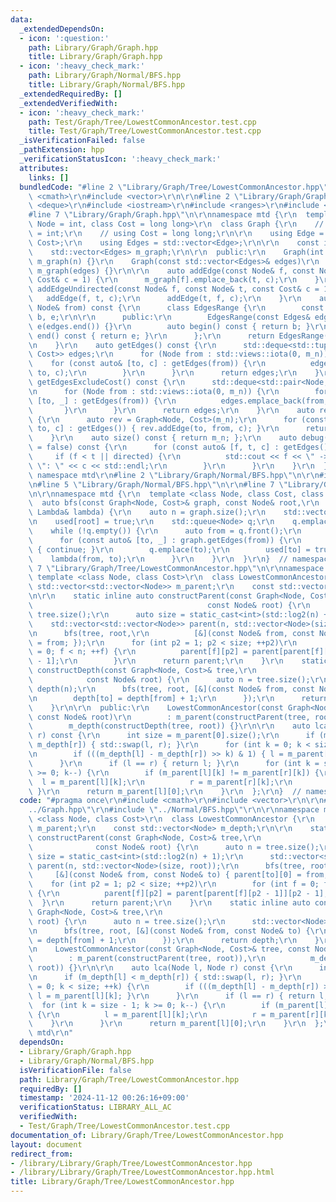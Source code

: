 ```yaml
---
data:
  _extendedDependsOn:
  - icon: ':question:'
    path: Library/Graph/Graph.hpp
    title: Library/Graph/Graph.hpp
  - icon: ':heavy_check_mark:'
    path: Library/Graph/Normal/BFS.hpp
    title: Library/Graph/Normal/BFS.hpp
  _extendedRequiredBy: []
  _extendedVerifiedWith:
  - icon: ':heavy_check_mark:'
    path: Test/Graph/Tree/LowestCommonAncestor.test.cpp
    title: Test/Graph/Tree/LowestCommonAncestor.test.cpp
  _isVerificationFailed: false
  _pathExtension: hpp
  _verificationStatusIcon: ':heavy_check_mark:'
  attributes:
    links: []
  bundledCode: "#line 2 \"Library/Graph/Tree/LowestCommonAncestor.hpp\"\n#include\
    \ <cmath>\r\n#include <vector>\r\n\r\n#line 2 \"Library/Graph/Graph.hpp\"\n#include\
    \ <deque>\r\n#include <iostream>\r\n#include <ranges>\r\n#include <tuple>\r\n\
    #line 7 \"Library/Graph/Graph.hpp\"\n\r\nnamespace mtd {\r\n  template <class\
    \ Node = int, class Cost = long long>\r\n  class Graph {\r\n    // using Node\
    \ = int;\r\n    // using Cost = long long;\r\n\r\n    using Edge = std::pair<Node,\
    \ Cost>;\r\n    using Edges = std::vector<Edge>;\r\n\r\n    const int m_n;\r\n\
    \    std::vector<Edges> m_graph;\r\n\r\n  public:\r\n    Graph(int n) : m_n(n),\
    \ m_graph(n) {}\r\n    Graph(const std::vector<Edges>& edges)\r\n        : m_n(edges.size()),\
    \ m_graph(edges) {}\r\n\r\n    auto addEdge(const Node& f, const Node& t, const\
    \ Cost& c = 1) {\r\n      m_graph[f].emplace_back(t, c);\r\n    }\r\n    auto\
    \ addEdgeUndirected(const Node& f, const Node& t, const Cost& c = 1) {\r\n   \
    \   addEdge(f, t, c);\r\n      addEdge(t, f, c);\r\n    }\r\n    auto getEdges(const\
    \ Node& from) const {\r\n      class EdgesRange {\r\n        const typename Edges::const_iterator\
    \ b, e;\r\n\r\n      public:\r\n        EdgesRange(const Edges& edges) : b(edges.begin()),\
    \ e(edges.end()) {}\r\n        auto begin() const { return b; }\r\n        auto\
    \ end() const { return e; }\r\n      };\r\n      return EdgesRange(m_graph[from]);\r\
    \n    }\r\n    auto getEdges() const {\r\n      std::deque<std::tuple<Node, Node,\
    \ Cost>> edges;\r\n      for (Node from : std::views::iota(0, m_n)) {\r\n    \
    \    for (const auto& [to, c] : getEdges(from)) {\r\n          edges.emplace_back(from,\
    \ to, c);\r\n        }\r\n      }\r\n      return edges;\r\n    }\r\n    auto\
    \ getEdgesExcludeCost() const {\r\n      std::deque<std::pair<Node, Node>> edges;\r\
    \n      for (Node from : std::views::iota(0, m_n)) {\r\n        for (const auto&\
    \ [to, _] : getEdges(from)) {\r\n          edges.emplace_back(from, to);\r\n \
    \       }\r\n      }\r\n      return edges;\r\n    }\r\n    auto reverse() const\
    \ {\r\n      auto rev = Graph<Node, Cost>(m_n);\r\n      for (const auto& [from,\
    \ to, c] : getEdges()) { rev.addEdge(to, from, c); }\r\n      return rev;\r\n\
    \    }\r\n    auto size() const { return m_n; };\r\n    auto debug(bool directed\
    \ = false) const {\r\n      for (const auto& [f, t, c] : getEdges()) {\r\n   \
    \     if (f < t || directed) {\r\n          std::cout << f << \" -> \" << t <<\
    \ \": \" << c << std::endl;\r\n        }\r\n      }\r\n    }\r\n  };\r\n}  //\
    \ namespace mtd\r\n#line 2 \"Library/Graph/Normal/BFS.hpp\"\n\r\n#include <queue>\r\
    \n#line 5 \"Library/Graph/Normal/BFS.hpp\"\n\r\n#line 7 \"Library/Graph/Normal/BFS.hpp\"\
    \n\r\nnamespace mtd {\r\n  template <class Node, class Cost, class Lambda>\r\n\
    \  auto bfs(const Graph<Node, Cost>& graph, const Node& root,\r\n           const\
    \ Lambda& lambda) {\r\n    auto n = graph.size();\r\n    std::vector<bool> used(n);\r\
    \n    used[root] = true;\r\n    std::queue<Node> q;\r\n    q.emplace(root);\r\n\
    \    while (!q.empty()) {\r\n      auto from = q.front();\r\n      q.pop();\r\n\
    \      for (const auto& [to, _] : graph.getEdges(from)) {\r\n        if (used[to])\
    \ { continue; }\r\n        q.emplace(to);\r\n        used[to] = true;\r\n    \
    \    lambda(from, to);\r\n      }\r\n    }\r\n  }\r\n}  // namespace mtd\r\n#line\
    \ 7 \"Library/Graph/Tree/LowestCommonAncestor.hpp\"\n\r\nnamespace mtd {\r\n \
    \ template <class Node, class Cost>\r\n  class LowestCommonAncestor {\r\n    const\
    \ std::vector<std::vector<Node>> m_parent;\r\n    const std::vector<Node> m_depth;\r\
    \n\r\n    static inline auto constructParent(const Graph<Node, Cost>& tree,\r\n\
    \                                       const Node& root) {\r\n      auto n =\
    \ tree.size();\r\n      auto size = static_cast<int>(std::log2(n) + 1);\r\n  \
    \    std::vector<std::vector<Node>> parent(n, std::vector<Node>(size, root));\r\
    \n      bfs(tree, root,\r\n          [&](const Node& from, const Node& to) { parent[to][0]\
    \ = from; });\r\n      for (int p2 = 1; p2 < size; ++p2)\r\n        for (int f\
    \ = 0; f < n; ++f) {\r\n          parent[f][p2] = parent[parent[f][p2 - 1]][p2\
    \ - 1];\r\n        }\r\n      return parent;\r\n    }\r\n    static inline auto\
    \ constructDepth(const Graph<Node, Cost>& tree,\r\n                          \
    \            const Node& root) {\r\n      auto n = tree.size();\r\n      std::vector<Node>\
    \ depth(n);\r\n      bfs(tree, root, [&](const Node& from, const Node& to) {\r\
    \n        depth[to] = depth[from] + 1;\r\n      });\r\n      return depth;\r\n\
    \    }\r\n\r\n  public:\r\n    LowestCommonAncestor(const Graph<Node, Cost>& tree,\
    \ const Node& root)\r\n        : m_parent(constructParent(tree, root)),\r\n  \
    \        m_depth(constructDepth(tree, root)) {}\r\n\r\n    auto lca(Node l, Node\
    \ r) const {\r\n      int size = m_parent[0].size();\r\n      if (m_depth[l] <\
    \ m_depth[r]) { std::swap(l, r); }\r\n      for (int k = 0; k < size; ++k) {\r\
    \n        if (((m_depth[l] - m_depth[r]) >> k) & 1) { l = m_parent[l][k]; }\r\n\
    \      }\r\n      if (l == r) { return l; }\r\n      for (int k = size - 1; k\
    \ >= 0; k--) {\r\n        if (m_parent[l][k] != m_parent[r][k]) {\r\n        \
    \  l = m_parent[l][k];\r\n          r = m_parent[r][k];\r\n        }\r\n     \
    \ }\r\n      return m_parent[l][0];\r\n    }\r\n  };\r\n}  // namespace mtd\r\n"
  code: "#pragma once\r\n#include <cmath>\r\n#include <vector>\r\n\r\n#include \"\
    ../Graph.hpp\"\r\n#include \"../Normal/BFS.hpp\"\r\n\r\nnamespace mtd {\r\n  template\
    \ <class Node, class Cost>\r\n  class LowestCommonAncestor {\r\n    const std::vector<std::vector<Node>>\
    \ m_parent;\r\n    const std::vector<Node> m_depth;\r\n\r\n    static inline auto\
    \ constructParent(const Graph<Node, Cost>& tree,\r\n                         \
    \              const Node& root) {\r\n      auto n = tree.size();\r\n      auto\
    \ size = static_cast<int>(std::log2(n) + 1);\r\n      std::vector<std::vector<Node>>\
    \ parent(n, std::vector<Node>(size, root));\r\n      bfs(tree, root,\r\n     \
    \     [&](const Node& from, const Node& to) { parent[to][0] = from; });\r\n  \
    \    for (int p2 = 1; p2 < size; ++p2)\r\n        for (int f = 0; f < n; ++f)\
    \ {\r\n          parent[f][p2] = parent[parent[f][p2 - 1]][p2 - 1];\r\n      \
    \  }\r\n      return parent;\r\n    }\r\n    static inline auto constructDepth(const\
    \ Graph<Node, Cost>& tree,\r\n                                      const Node&\
    \ root) {\r\n      auto n = tree.size();\r\n      std::vector<Node> depth(n);\r\
    \n      bfs(tree, root, [&](const Node& from, const Node& to) {\r\n        depth[to]\
    \ = depth[from] + 1;\r\n      });\r\n      return depth;\r\n    }\r\n\r\n  public:\r\
    \n    LowestCommonAncestor(const Graph<Node, Cost>& tree, const Node& root)\r\n\
    \        : m_parent(constructParent(tree, root)),\r\n          m_depth(constructDepth(tree,\
    \ root)) {}\r\n\r\n    auto lca(Node l, Node r) const {\r\n      int size = m_parent[0].size();\r\
    \n      if (m_depth[l] < m_depth[r]) { std::swap(l, r); }\r\n      for (int k\
    \ = 0; k < size; ++k) {\r\n        if (((m_depth[l] - m_depth[r]) >> k) & 1) {\
    \ l = m_parent[l][k]; }\r\n      }\r\n      if (l == r) { return l; }\r\n    \
    \  for (int k = size - 1; k >= 0; k--) {\r\n        if (m_parent[l][k] != m_parent[r][k])\
    \ {\r\n          l = m_parent[l][k];\r\n          r = m_parent[r][k];\r\n    \
    \    }\r\n      }\r\n      return m_parent[l][0];\r\n    }\r\n  };\r\n}  // namespace\
    \ mtd\r\n"
  dependsOn:
  - Library/Graph/Graph.hpp
  - Library/Graph/Normal/BFS.hpp
  isVerificationFile: false
  path: Library/Graph/Tree/LowestCommonAncestor.hpp
  requiredBy: []
  timestamp: '2024-11-12 00:26:16+09:00'
  verificationStatus: LIBRARY_ALL_AC
  verifiedWith:
  - Test/Graph/Tree/LowestCommonAncestor.test.cpp
documentation_of: Library/Graph/Tree/LowestCommonAncestor.hpp
layout: document
redirect_from:
- /library/Library/Graph/Tree/LowestCommonAncestor.hpp
- /library/Library/Graph/Tree/LowestCommonAncestor.hpp.html
title: Library/Graph/Tree/LowestCommonAncestor.hpp
---
```

